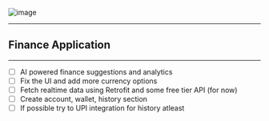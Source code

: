 ![image](https://github.com/user-attachments/assets/437df503-3684-48a5-be8a-7e2ed6f27c16)

---
## Finance Application
---

- [ ] AI powered finance suggestions and analytics
- [ ] Fix the UI and add more currency options
- [ ] Fetch realtime data using Retrofit and some free tier API (for now)
- [ ] Create account, wallet, history section
- [ ] If possible try to UPI integration for history atleast
